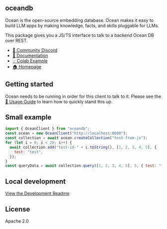 ## oceandb

Ocean is the open-source embedding database. Ocean makes it easy to build LLM apps by making knowledge, facts, and skills pluggable for LLMs.

This package gives you a JS/TS interface to talk to a backend Ocean DB over REST.


- [💬 Community Discord](https://discord.gg/MMeYNTmh3x)
- [📖 Documentation](https://docs.tryocean.com/)
- [💡 Colab Example](https://colab.research.google.com/drive/1QEzFyqnoFxq7LUGyP1vzR4iLt9PpCDXv?usp=sharing)
- [🏠 Homepage](https://www.tryocean.com/)

## Getting started

Ocean needs to be running in order for this client to talk to it. Please see the [🧪 Usage Guide](https://docs.tryocean.com/usage-guide) to learn how to quickly stand this up.

## Small example

```js
import { OceanClient } from "oceandb";
const ocean = new OceanClient("http://localhost:8000");
const collection = await ocean.createCollection("test-from-js");
for (let i = 0; i < 20; i++) {
  await collection.add("test-id-" + i.toString(), [1, 2, 3, 4, 5], {
    test: "test",
  });
}
const queryData = await collection.query([1, 2, 3, 4, 5], 5, { test: "test" });
```

## Local development

[View the Development Readme](./DEVELOP.md)

## License

Apache 2.0
